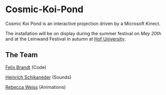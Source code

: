 # Cosmic-Koi-Pond
Cosmic Koi Pond is an interactive projection driven by a Microsoft Kinect.

The installation will be on display during the summer festival on _May 20th_ and at the Leinwand Festival in autumn at [Hof University](http://hof-university.de/).

## The Team
[Felix Brandt](http://felixb.me) (Code)

[Heinrich Schikaneder](mailto://heinrich.schikaneder@hof-university.de) (Sounds)

[Rebecca Weiss](mailto://rebecca.weiss@hof-university.de) (Animations)
